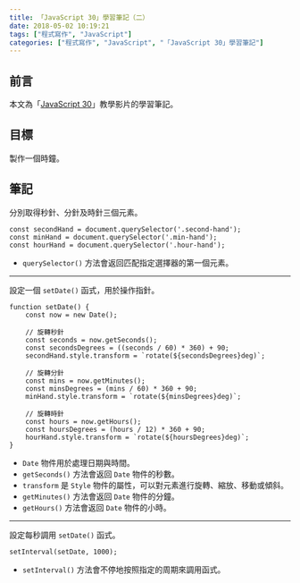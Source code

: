```yaml
---
title: 「JavaScript 30」學習筆記（二）
date: 2018-05-02 10:19:21
tags: ["程式寫作", "JavaScript"]
categories: ["程式寫作", "JavaScript", "「JavaScript 30」學習筆記"]
---
```


## 前言
本文為「[JavaScript 30](https://javascript30.com/)」教學影片的學習筆記。

## 目標
製作一個時鐘。

## 筆記
分別取得秒針、分針及時針三個元素。
```JS
const secondHand = document.querySelector('.second-hand');
const minHand = document.querySelector('.min-hand');
const hourHand = document.querySelector('.hour-hand');
```
- `querySelector()` 方法會返回匹配指定選擇器的第一個元素。
---
設定一個 `setDate()` 函式，用於操作指針。
```JS
function setDate() {
    const now = new Date();
    
    // 旋轉秒針
    const seconds = now.getSeconds();
    const secondsDegrees = ((seconds / 60) * 360) + 90;
    secondHand.style.transform = `rotate(${secondsDegrees}deg)`;
    
    // 旋轉分針
    const mins = now.getMinutes();
    const minsDegrees = (mins / 60) * 360 + 90;
    minHand.style.transform = `rotate(${minsDegrees}deg)`;

    // 旋轉時針
    const hours = now.getHours();
    const hoursDegrees = (hours / 12) * 360 + 90;
    hourHand.style.transform = `rotate(${hoursDegrees}deg)`;
}
```
- `Date` 物件用於處理日期與時間。
- `getSeconds()` 方法會返回 `Date` 物件的秒數。
- `transform` 是 `Style` 物件的屬性，可以對元素進行旋轉、縮放、移動或傾斜。
- `getMinutes()` 方法會返回 `Date` 物件的分鐘。
- `getHours()` 方法會返回 `Date` 物件的小時。
---
設定每秒調用 `setDate()` 函式。
```JS
setInterval(setDate, 1000);
```
- `setInterval()` 方法會不停地按照指定的周期來調用函式。